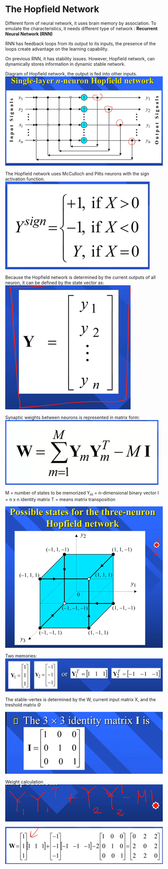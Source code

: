 # The Hopfield Network

Different form of neural network, it uses brain memory by association. To emulate the characteristics, it needs different type of network : **Recurrent Neural Network (RNN)**

RNN has feedback loops from its output to its inputs, the presence of the loops create advantage on the learning capability.

On previous RNN, it has stability issues. However, Hopfield network, can dynamically stores information in dynamic stable network.

Diagram of Hopfield network, the output is fed into other inputs.
![](attachments/Pasted%20image%2020211115131317.png)

The Hopfield network uses McCulloch and Pitts neurons with the sign activation function.
![](attachments/Pasted%20image%2020211115131550.png)

Because the Hopfield network is determined by the current outputs of all neuron, it can be defined by the state vector as:
![](attachments/Pasted%20image%2020211115132135.png)

Synaptic weights between neurons is represented in matrix form:
![](attachments/Pasted%20image%2020211115132250.png)

M = number of states to be memorized
Y$_m$ = n-dimensional binary vector
I = n x n identity matrix 
T = means matrix transposition

![](attachments/Pasted%20image%2020211115132448.png)

Two memories:
![](attachments/Pasted%20image%2020211115132711.png)

The stable-vertex is determined by the W, current input matrix X, and the treshold matrix $\Theta$ 

![](attachments/Pasted%20image%2020211115132905.png)

Weight calculation
![](attachments/Pasted%20image%2020211115133012.png)

![](attachments/Pasted%20image%2020211115133043.png)
